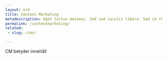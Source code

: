 ```yaml
---
layout: ord
title: Content Marketing
metadescription: Oget luctus maximus. Sed sed iaculis libero. Sed id rhoncus orci. Quisque fringilla, metus eu congue consequat, lectus ligula faucibus justo, nec cursus enim ex sed ligula.
permalink: /contentmarketing/
related:
 - slug: /cms/

---
```


CM betyder innehåll